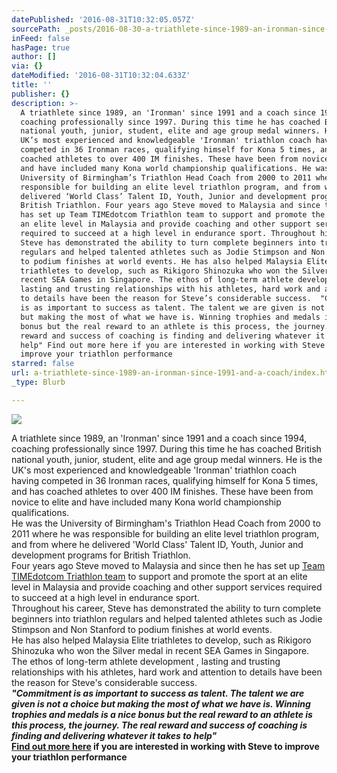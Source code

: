 ```yaml
---
datePublished: '2016-08-31T10:32:05.057Z'
sourcePath: _posts/2016-08-30-a-triathlete-since-1989-an-ironman-since-1991-and-a-coach.md
inFeed: false
hasPage: true
author: []
via: {}
dateModified: '2016-08-31T10:32:04.633Z'
title: ''
publisher: {}
description: >-
  A triathlete since 1989, an 'Ironman' since 1991 and a coach since 1994,
  coaching professionally since 1997. During this time he has coached British
  national youth, junior, student, elite and age group medal winners. He is the
  UK’s most experienced and knowledgeable 'Ironman' triathlon coach having
  competed in 36 Ironman races, qualifying himself for Kona 5 times, and has
  coached athletes to over 400 IM finishes. These have been from novice to elite
  and have included many Kona world championship qualifications. He was the
  University of Birmingham’s Triathlon Head Coach from 2000 to 2011 where he was
  responsible for building an elite level triathlon program, and from where he
  delivered ‘World Class’ Talent ID, Youth, Junior and development programs for
  British Triathlon. Four years ago Steve moved to Malaysia and since then he
  has set up Team TIMEdotcom Triathlon team to support and promote the sport at
  an elite level in Malaysia and provide coaching and other support services
  required to succeed at a high level in endurance sport. Throughout his career,
  Steve has demonstrated the ability to turn complete beginners into triathlon
  regulars and helped talented athletes such as Jodie Stimpson and Non Stanford
  to podium finishes at world events. He has also helped Malaysia Elite
  triathletes to develop, such as Rikigoro Shinozuka who won the Silver medal in
  recent SEA Games in Singapore. The ethos of long-term athlete development ,
  lasting and trusting relationships with his athletes, hard work and attention
  to details have been the reason for Steve’s considerable success.  "Commitment
  is as important to success as talent. The talent we are given is not a choice
  but making the most of what we have is. Winning trophies and medals is a nice
  bonus but the real reward to an athlete is this process, the journey. The real
  reward and success of coaching is finding and delivering whatever it takes to
  help" Find out more here if you are interested in working with Steve to
  improve your triathlon performance
starred: false
url: a-triathlete-since-1989-an-ironman-since-1991-and-a-coach/index.html
_type: Blurb

---
```

![](https://the-grid-user-content.s3-us-west-2.amazonaws.com/e2c7141a-6dfa-4f63-b6fc-45d57b6f1bc4.jpg)

A triathlete since 1989, an 'Ironman' since 1991 and a coach since 1994, coaching professionally since 1997\. During this time he has coached British national youth, junior, student, elite and age group medal winners. He is the UK's most experienced and knowledgeable 'Ironman' triathlon coach having competed in 36 Ironman races, qualifying himself for Kona 5 times, and has coached athletes to over 400 IM finishes. These have been from novice to elite and have included many Kona world championship qualifications.  
He was the University of Birmingham's Triathlon Head Coach from 2000 to 2011 where he was responsible for building an elite level triathlon program, and from where he delivered 'World Class' Talent ID, Youth, Junior and development programs for British Triathlon.  
Four years ago Steve moved to Malaysia and since then he has set up [Team TIMEdotcom Triathlon team][0] to support and promote the sport at an elite level in Malaysia and provide coaching and other support services required to succeed at a high level in endurance sport.  
Throughout his career, Steve has demonstrated the ability to turn complete beginners into triathlon regulars and helped talented athletes such as Jodie Stimpson and Non Stanford to podium finishes at world events.  
He has also helped Malaysia Elite triathletes to develop, such as Rikigoro Shinozuka who won the Silver medal in recent SEA Games in Singapore.  
The ethos of long-term athlete development , lasting and trusting relationships with his athletes, hard work and attention to details have been the reason for Steve's considerable success.   
_**"Commitment is as important to success as talent. The talent we are given is not a choice but making the most of what we have is. Winning trophies and medals is a nice bonus but the real reward to an athlete is this process, the journey. The real reward and success of coaching is finding and delivering whatever it takes to help"**_  
**[Find out more here][1] if you are interested in working with Steve to improve your triathlon performance**

[0]: http://teamtimetriathlon.weebly.com/
[1]: http://www.stevelumleytriathlon.com/coaching-and-support.html